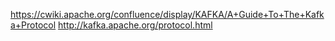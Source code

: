 https://cwiki.apache.org/confluence/display/KAFKA/A+Guide+To+The+Kafka+Protocol
http://kafka.apache.org/protocol.html
